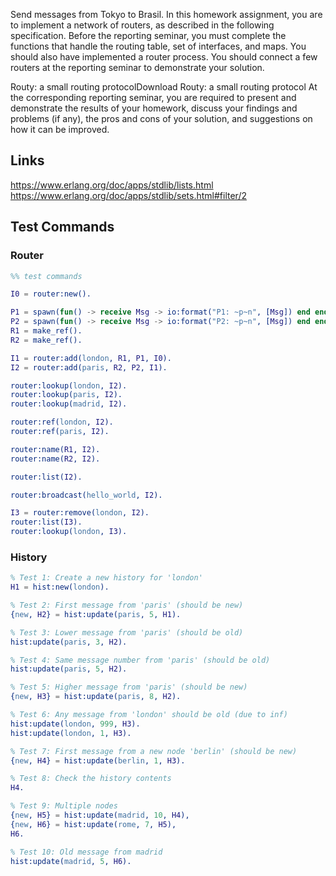 Send messages from Tokyo to Brasil.
In this homework assignment, you are to implement a network of routers, as described in the following specification. Before the reporting seminar, you must complete the functions that handle the routing table, set of interfaces, and maps. You should also have implemented a router process. You should connect a few routers at the reporting seminar to demonstrate your solution.

Routy: a small routing protocolDownload Routy: a small routing protocol
At the corresponding reporting seminar, you are required to present and demonstrate the results of your homework, discuss your findings and problems (if any), the pros and cons of your solution, and suggestions on how it can be improved.

## Links

https://www.erlang.org/doc/apps/stdlib/lists.html
https://www.erlang.org/doc/apps/stdlib/sets.html#filter/2

## Test Commands

### Router
```erlang
%% test commands

I0 = router:new().

P1 = spawn(fun() -> receive Msg -> io:format("P1: ~p~n", [Msg]) end end).
P2 = spawn(fun() -> receive Msg -> io:format("P2: ~p~n", [Msg]) end end).
R1 = make_ref().
R2 = make_ref().

I1 = router:add(london, R1, P1, I0).
I2 = router:add(paris, R2, P2, I1).

router:lookup(london, I2).
router:lookup(paris, I2).
router:lookup(madrid, I2).

router:ref(london, I2).
router:ref(paris, I2).

router:name(R1, I2).
router:name(R2, I2).

router:list(I2).

router:broadcast(hello_world, I2).

I3 = router:remove(london, I2).
router:list(I3).
router:lookup(london, I3).
```

### History

```erlang
% Test 1: Create a new history for 'london'
H1 = hist:new(london).

% Test 2: First message from 'paris' (should be new)
{new, H2} = hist:update(paris, 5, H1).

% Test 3: Lower message from 'paris' (should be old)
hist:update(paris, 3, H2).

% Test 4: Same message number from 'paris' (should be old)  
hist:update(paris, 5, H2).

% Test 5: Higher message from 'paris' (should be new)
{new, H3} = hist:update(paris, 8, H2).

% Test 6: Any message from 'london' should be old (due to inf)
hist:update(london, 999, H3).
hist:update(london, 1, H3).

% Test 7: First message from a new node 'berlin' (should be new)
{new, H4} = hist:update(berlin, 1, H3).

% Test 8: Check the history contents
H4.

% Test 9: Multiple nodes
{new, H5} = hist:update(madrid, 10, H4),
{new, H6} = hist:update(rome, 7, H5),
H6.

% Test 10: Old message from madrid
hist:update(madrid, 5, H6).
```
